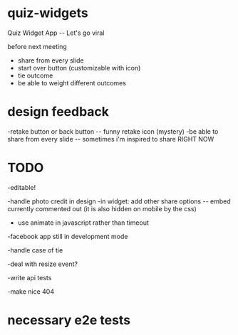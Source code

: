quiz-widgets
============

Quiz Widget App -- Let's go viral

before next meeting
- share from every slide
- start over button (customizable with icon)
- tie outcome
- be able to weight different outcomes

design feedback
===

-retake button or back button -- funny retake icon (mystery)
-be able to share from every slide -- sometimes i'm inspired to share RIGHT NOW

TODO
====

-editable!

-handle photo credit in design
-in widget:
	add other share options -- embed currently commented out (it is also hidden on mobile by the css)


- use animate in javascript rather than timeout

-facebook app still in development mode

-handle case of tie

-deal with resize event?

-write api tests

-make nice 404

necessary e2e tests
===

